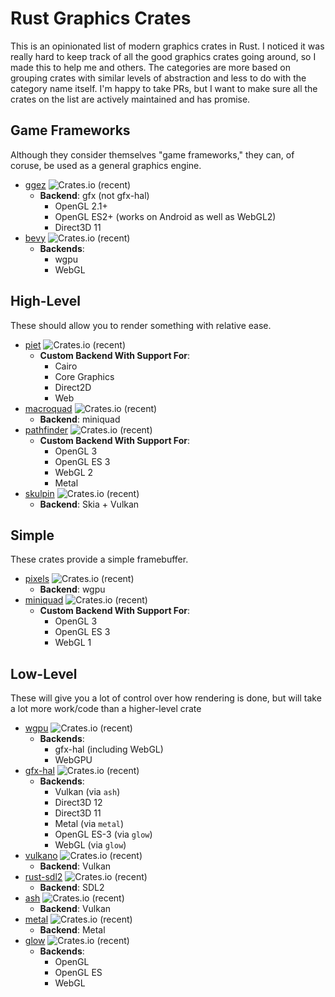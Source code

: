 # Rust Graphics Crates
This is an opinionated list of modern graphics crates in Rust. I noticed it was really hard to keep track of all the good graphics crates going around, so I made this to help me and others. The categories are more based on grouping crates with similar levels of abstraction and less to do with the category name itself. I'm happy to take PRs, but I want to make sure all the crates on the list are actively maintained and has promise.

## Game Frameworks
Although they consider themselves "game frameworks," they can, of coruse, be used as a general graphics engine.
- [ggez](https://github.com/ggez/ggez) ![Crates.io (recent)](https://img.shields.io/crates/dr/ggez)
  - **Backend**: gfx (not gfx-hal)
    - OpenGL 2.1+
    - OpenGL ES2+ (works on Android as well as WebGL2)
    - Direct3D 11
- [bevy](https://github.com/bevyengine/bevy) ![Crates.io (recent)](https://img.shields.io/crates/dr/bevy) 
  - **Backends**:
    - wgpu
    - WebGL

## High-Level
These should allow you to render something with relative ease. 
- [piet](https://github.com/linebender/piet) ![Crates.io (recent)](https://img.shields.io/crates/dr/piet)
  - **Custom Backend With Support For**:
    - Cairo
    - Core Graphics
    - Direct2D
    - Web
- [macroquad](https://github.com/not-fl3/macroquad) ![Crates.io (recent)](https://img.shields.io/crates/dr/macroquad)
  - **Backend**: miniquad
- [pathfinder](https://github.com/servo/pathfinder) ![Crates.io (recent)](https://img.shields.io/crates/dr/pathfinder)
  - **Custom Backend With Support For**:
    - OpenGL 3
    - OpenGL ES 3
    - WebGL 2
    - Metal
- [skulpin](https://github.com/aclysma/skulpin) ![Crates.io (recent)](https://img.shields.io/crates/dr/skulpin)
  - **Backend**: Skia + Vulkan

## Simple
These crates provide a simple framebuffer.
- [pixels](https://github.com/parasyte/pixels) ![Crates.io (recent)](https://img.shields.io/crates/dr/pixels)
  - **Backend**: wgpu
- [miniquad](https://github.com/not-fl3/miniquad) ![Crates.io (recent)](https://img.shields.io/crates/dr/miniquad)
  - **Custom Backend With Support For**:
    - OpenGL 3
    - OpenGL ES 3
    - WebGL 1

## Low-Level
These will give you a lot of control over how rendering is done, but will take a lot more work/code than a higher-level crate
- [wgpu](https://github.com/gfx-rs/wgpu-rs) ![Crates.io (recent)](https://img.shields.io/crates/dr/wgpu)
  - **Backends**:
    - gfx-hal (including WebGL)
    - WebGPU
- [gfx-hal](https://github.com/gfx-rs/gfx) ![Crates.io (recent)](https://img.shields.io/crates/dr/gfx-hal)
  - **Backends**:
    - Vulkan (via `ash`)
    - Direct3D 12
    - Direct3D 11
    - Metal (via `metal`)
    - OpenGL ES-3 (via `glow`)
    - WebGL (via `glow`)
- [vulkano](https://github.com/vulkano-rs/vulkano) ![Crates.io (recent)](https://img.shields.io/crates/dr/vulkano)
  - **Backend**: Vulkan
- [rust-sdl2](https://github.com/Rust-SDL2/rust-sdl2) ![Crates.io (recent)](https://img.shields.io/crates/dr/sdl2)
  - **Backend**: SDL2
- [ash](https://github.com/MaikKlein/ash) ![Crates.io (recent)](https://img.shields.io/crates/dr/ash)
  - **Backend**: Vulkan
- [metal](https://github.com/gfx-rs/metal-rs) ![Crates.io (recent)](https://img.shields.io/crates/dr/metal)
  - **Backend**: Metal
- [glow](https://github.com/grovesNL/glow) ![Crates.io (recent)](https://img.shields.io/crates/dr/glow)
  - **Backends**:
    - OpenGL
    - OpenGL ES
    - WebGL
